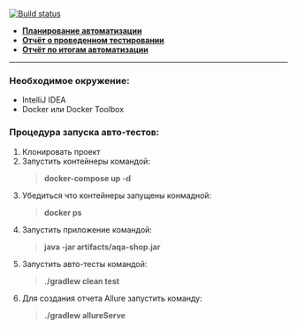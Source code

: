 [![Build status](https://ci.appveyor.com/api/projects/status/o4vgi93mw7wgumjl?svg=true)](https://ci.appveyor.com/project/Sidenov/webtour)

+ [**Планирование автоматизации**](Plan.md)
+ [**Отчёт о проведенном тестировании**](Report.md)
+ [**Отчёт по итогам автоматизации**](Summary.md)
___
### Необходимое окружение:
- IntelliJ IDEA
- Docker или Docker Toolbox

### Процедура запуска авто-тестов:
1. Клонировать проект
2. Запустить контейнеры командой:
    > **docker-compose up -d**
3. Убедиться что контейнеры запущены конмадной:
    > **docker ps**
4. Запустить приложение командой:
    > **java -jar artifacts/aqa-shop.jar**
5. Запустить авто-тесты командой:
    > **./gradlew clean test**
6. Для создания отчета Allure запустить команду:
    > **./gradlew allureServe**


